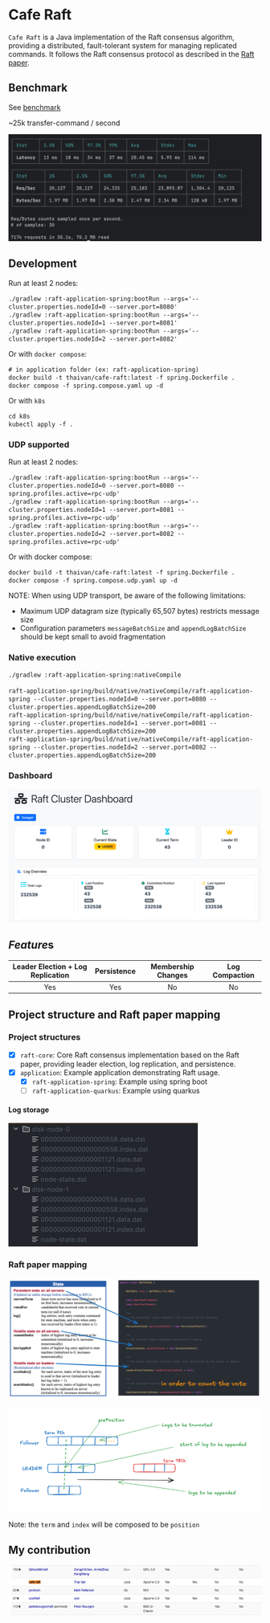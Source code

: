 # Cafe Raft

`Cafe Raft` is a Java implementation of the Raft consensus algorithm, providing a distributed,
fault-tolerant system for managing replicated commands.
It follows the Raft consensus protocol as described in the [Raft paper](https://raft.github.io/raft.pdf).

## Benchmark

See [benchmark](./benchmark/readme.md)

~25k transfer-command / second

![deposit](benchmark/benchmark-transfer.png)

## Development

Run at least 2 nodes:

```shell
./gradlew :raft-application-spring:bootRun --args='--cluster.properties.nodeId=0 --server.port=8080'
./gradlew :raft-application-spring:bootRun --args='--cluster.properties.nodeId=1 --server.port=8081'
./gradlew :raft-application-spring:bootRun --args='--cluster.properties.nodeId=2 --server.port=8082'
```

Or with `docker compose`:

```shell
# in application folder (ex: raft-application-spring)
docker build -t thaivan/cafe-raft:latest -f spring.Dockerfile .
docker compose -f spring.compose.yaml up -d
```

Or with `k8s`

```shell
cd k8s
kubectl apply -f .
```

### UDP supported

Run at least 2 nodes:

```shell
./gradlew :raft-application-spring:bootRun --args='--cluster.properties.nodeId=0 --server.port=8080 --spring.profiles.active=rpc-udp'
./gradlew :raft-application-spring:bootRun --args='--cluster.properties.nodeId=1 --server.port=8081 --spring.profiles.active=rpc-udp'
./gradlew :raft-application-spring:bootRun --args='--cluster.properties.nodeId=2 --server.port=8082 --spring.profiles.active=rpc-udp'
```

Or with docker compose:

```
docker build -t thaivan/cafe-raft:latest -f spring.Dockerfile .
docker compose -f spring.compose.udp.yaml up -d
```

NOTE: When using UDP transport, be aware of the following limitations:

- Maximum UDP datagram size (typically 65,507 bytes) restricts message size
- Configuration parameters `messageBatchSize` and `appendLogBatchSize` should be kept small to avoid fragmentation

### Native execution

```shell
./gradlew :raft-application-spring:nativeCompile

raft-application-spring/build/native/nativeCompile/raft-application-spring --cluster.properties.nodeId=0 --server.port=8080 --cluster.properties.appendLogBatchSize=200
raft-application-spring/build/native/nativeCompile/raft-application-spring --cluster.properties.nodeId=1 --server.port=8081 --cluster.properties.appendLogBatchSize=200
raft-application-spring/build/native/nativeCompile/raft-application-spring --cluster.properties.nodeId=2 --server.port=8082 --cluster.properties.appendLogBatchSize=200
```

### Dashboard

![dashboard.png](docs/dashboard.png)

## *Feature*s

| Leader Election + Log Replication | Persistence | Membership Changes | Log Compaction |
|:---------------------------------:|:-----------:|:------------------:|:--------------:|
|                Yes                |     Yes     |         No         |       No       |

## Project structure and Raft paper mapping

### Project structures

- [X] `raft-core`: Core Raft consensus implementation based on the Raft paper, providing leader election, log
  replication, and persistence.
- [X] `application`: Example application demonstrating Raft usage.
    - [X] `raft-application-spring`: Example using spring boot
    - [ ] `raft-application-quarkus`: Example using quarkus

#### Log storage

![log-storage.png](docs/log-storage.png)

### Raft paper mapping

![state-mapping.png](docs/state-mapping.png)

![append-entries.png](docs/append-entries.png)

Note: the `term` and `index` will be composed to be `position`

## My contribution

![contribute.png](docs/contribute.png)
